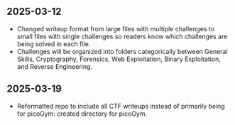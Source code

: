 ## 2025-03-12
* Changed writeup format from large files with multiple challenges to small files with single challenges so readers know which challenges are being solved in each file.
* Challenges will be organized into folders categorically between General Skills, Cryptography, Forensics, Web Exploitation, Binary Exploitation, and Reverse Engineering.

## 2025-03-19
* Reformatted repo to include all CTF writeups instead of primarily being for picoGym: created directory for picoGym.